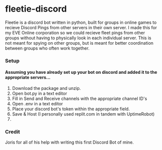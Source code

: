 # fleetie-discord
Fleetie is a discord bot written in python, built for groups in online games to recieve Discord Pings from other servers in their own server. I made this for my EVE Online corporation so we could recieve fleet pings from other groups without having to physically look in each individual server. This is not meant for spying on other groups, but is meant for better coordination between groups who often work together.  

### Setup
#### Assuming you have already set up your bot on discord and added it to the appropriate servers...
1. Download the package and unzip.
2. Open bot.py in a text editor
3. Fill in Send and Receive channels with the appropriate channel ID's
4. Open .env in a text editor
5. Place your discord bot's token within the appropriate field.
6. Save & Host (I personally used replit.com in tandem with UptimeRobot)
7. 

### Credit
Joris for all of his help with writing this first Discord Bot of mine.
